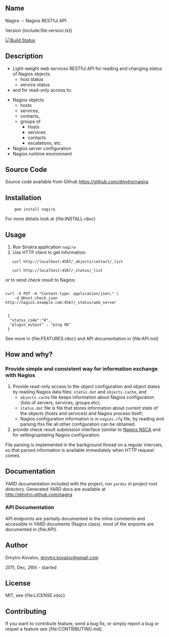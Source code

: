 ## Name

Nagira -- Nagios RESTful API

Version {include:file:version.txt}

[![Build Status](https://travis-ci.org/dmytro/nagira.png)](https://travis-ci.org/dmytro/nagira)

## Description

- Light-weight web services RESTful API for reading and changing status of Nagios objects:
  - host status
  - service status
- and for read-only access to:
* Nagios objects
  - hosts
  - services,
  - contacts,
  - groups of
      - hosts
      - services
      - contacts
      - escalations, etc.
* Nagios server configuration
* Nagios runtime environment


## Source Code

Source code available from Github https://github.com/dmytro/nagira

## Installation

```
    gem install nagira
```

For more details look at {file:INSTALL.rdoc}

## Usage

1. Run Sinatra application `nagira`
2. Use HTTP client to get information:

```
   curl http://localhost:4567/_objects/contact/_list

   curl http://localhost:4567/_status/_list
```

or to send check result to Nagios:

```shell

curl -X PUT -H "Content-type: application/json;" \
    -d @host_check.json http://nagios.example.com:4567/_status/web_server


 {
  "status_code":"0",
  "plugin_output" : "ping OK"
 }

```

See more in {file:FEATURES.rdoc} and API documentation in {file:API.md}

## How and why?

### Provide simple and consistent way for information exchange with Nagios

1. Provide read-only access to the object configuration and object states by reading Nagios data files: `status.dat` and `objects.cache`, and
   * `objects.cache` file keeps information about Nagios configuration (lists of servers, services, groups etc);
   * `status.dat` file is file that stores information about current state of the objects (hosts and services) and Nagios process itself;
   * Nagios configuration information is in `nagios.cfg` file, by reading and parsing this file all other configuration can be obtained.
1. provide check result submission interface (similar to [Nagios NSCA](http://nagios.sourceforge.net/docs/3_0/addons.html) and for setting/updating Nagios configuration.

File parsing is implemented in the background thread on a regular intervals, so that parsed information is available immediately when HTTP request comes.

## Documentation

YARD documentation included with the project, run `yardoc` in project root directory. Generated YARD docs are available at http://dmytro.github.com/nagira

### API Documentation

API endpoints are partially documented in the inline comments and accessible in YARD documents (Nagira class), most of the enpoints are documented in {file:API}.

## Author

Dmytro Kovalov, dmytro.kovalov@gmail.com

2011, Dec, 26th  - started

## License

MIT, see {file:LICENSE.rdoc}

## Contributing

If you want to contribute feature, send a bug fix, or simply report a bug or requet a feature see {file:CONTRIBUTING.md}.
